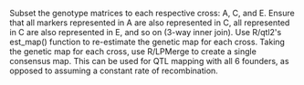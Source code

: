 Subset the genotype matrices to each respective cross: A, C, and E. Ensure that all markers represented in A are also represented in C, all represented in C are also represented in E, and so on (3-way inner join). Use R/qtl2's est\_map() function to re-estimate the genetic map for each cross. Taking the genetic map for each cross, use R/LPMerge to create a single consensus map. This can be used for QTL mapping with all 6 founders, as opposed to assuming a constant rate of recombination.  
